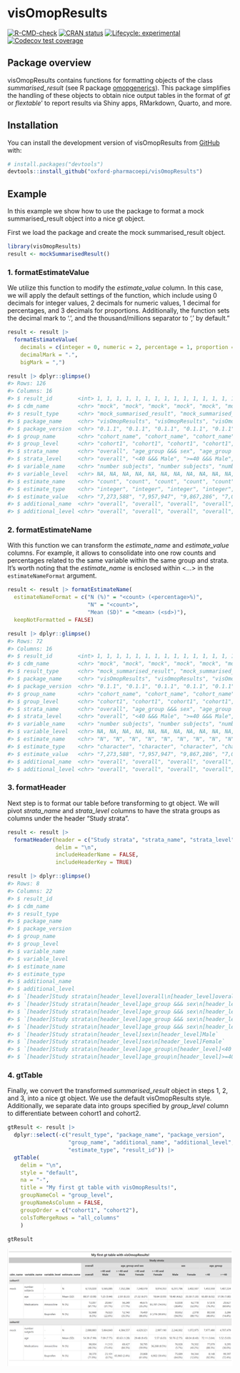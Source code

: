 
<!-- README.md is generated from README.Rmd. Please edit that file -->

# visOmopResults

<!-- badges: start -->

[![R-CMD-check](https://github.com/oxford-pharmacoepi/visOmopResults/actions/workflows/R-CMD-check.yaml/badge.svg)](https://github.com/oxford-pharmacoepi/visOmopResults/actions/workflows/R-CMD-check.yaml)
[![CRAN
status](https://www.r-pkg.org/badges/version/visOmopResults)](https://CRAN.R-project.org/package=visOmopResults)
[![Lifecycle:
experimental](https://img.shields.io/badge/lifecycle-experimental-orange.svg)](https://lifecycle.r-lib.org/articles/stages.html#experimental)
[![Codecov test
coverage](https://codecov.io/gh/oxford-pharmacoepi/visOmopResults/branch/main/graph/badge.svg)](https://app.codecov.io/gh/oxford-pharmacoepi/visOmopResults?branch=main)
<!-- badges: end -->

## Package overview

visOmopResults contains functions for formatting objects of the class
*summarised_result* (see R package
[omopgenerics](https://cran.r-project.org/package=omopgenerics)). This
package simplifies the handling of these objects to obtain nice output
tables in the format of *gt* or *flextable*’ to report results via Shiny
apps, RMarkdown, Quarto, and more.

## Installation

You can install the development version of visOmopResults from
[GitHub](https://github.com/oxford-pharmacoepi/visOmopResults) with:

``` r
# install.packages("devtools")
devtools::install_github("oxford-pharmacoepi/visOmopResults")
```

## Example

In this example we show how to use the package to format a mock
summarised_result object into a nice gt object.

First we load the package and create the mock summarised_result object.

``` r
library(visOmopResults)
result <- mockSummarisedResult()
```

### 1. formatEstimateValue

We utilize this function to modify the *estimate_value* column. In this
case, we will apply the default settings of the function, which include
using 0 decimals for integer values, 2 decimals for numeric values, 1
decimal for percentages, and 3 decimals for proportions. Additionally,
the function sets the decimal mark to ‘.’, and the thousand/millions
separator to ‘,’ by default.”

``` r
result <- result |> 
  formatEstimateValue(
    decimals = c(integer = 0, numeric = 2, percentage = 1, proportion = 3),
    decimalMark = ".",
    bigMark = ",")
```

``` r
result |> dplyr::glimpse()
#> Rows: 126
#> Columns: 16
#> $ result_id        <int> 1, 1, 1, 1, 1, 1, 1, 1, 1, 1, 1, 1, 1, 1, 1, 1, 1, 1,…
#> $ cdm_name         <chr> "mock", "mock", "mock", "mock", "mock", "mock", "mock…
#> $ result_type      <chr> "mock_summarised_result", "mock_summarised_result", "…
#> $ package_name     <chr> "visOmopResults", "visOmopResults", "visOmopResults",…
#> $ package_version  <chr> "0.1.1", "0.1.1", "0.1.1", "0.1.1", "0.1.1", "0.1.1",…
#> $ group_name       <chr> "cohort_name", "cohort_name", "cohort_name", "cohort_…
#> $ group_level      <chr> "cohort1", "cohort1", "cohort1", "cohort1", "cohort1"…
#> $ strata_name      <chr> "overall", "age_group &&& sex", "age_group &&& sex", …
#> $ strata_level     <chr> "overall", "<40 &&& Male", ">=40 &&& Male", "<40 &&& …
#> $ variable_name    <chr> "number subjects", "number subjects", "number subject…
#> $ variable_level   <chr> NA, NA, NA, NA, NA, NA, NA, NA, NA, NA, NA, NA, NA, N…
#> $ estimate_name    <chr> "count", "count", "count", "count", "count", "count",…
#> $ estimate_type    <chr> "integer", "integer", "integer", "integer", "integer"…
#> $ estimate_value   <chr> "7,273,588", "7,957,947", "9,867,286", "7,054,226", "…
#> $ additional_name  <chr> "overall", "overall", "overall", "overall", "overall"…
#> $ additional_level <chr> "overall", "overall", "overall", "overall", "overall"…
```

### 2. formatEstimateName

With this function we can transform the *estimate_name* and
*estimate_value* columns. For example, it allows to consolidate into one
row counts and percentages related to the same variable within the same
group and strata. It’s worth noting that the *estimate_name* is enclosed
within \<…\> in the `estimateNameFormat` argument.

``` r
result <- result |> formatEstimateName(
  estimateNameFormat = c("N (%)" = "<count> (<percentage>%)",
                         "N" = "<count>",
                         "Mean (SD)" = "<mean> (<sd>)"),
  keepNotFormatted = FALSE)
```

``` r
result |> dplyr::glimpse()
#> Rows: 72
#> Columns: 16
#> $ result_id        <int> 1, 1, 1, 1, 1, 1, 1, 1, 1, 1, 1, 1, 1, 1, 1, 1, 1, 1,…
#> $ cdm_name         <chr> "mock", "mock", "mock", "mock", "mock", "mock", "mock…
#> $ result_type      <chr> "mock_summarised_result", "mock_summarised_result", "…
#> $ package_name     <chr> "visOmopResults", "visOmopResults", "visOmopResults",…
#> $ package_version  <chr> "0.1.1", "0.1.1", "0.1.1", "0.1.1", "0.1.1", "0.1.1",…
#> $ group_name       <chr> "cohort_name", "cohort_name", "cohort_name", "cohort_…
#> $ group_level      <chr> "cohort1", "cohort1", "cohort1", "cohort1", "cohort1"…
#> $ strata_name      <chr> "overall", "age_group &&& sex", "age_group &&& sex", …
#> $ strata_level     <chr> "overall", "<40 &&& Male", ">=40 &&& Male", "<40 &&& …
#> $ variable_name    <chr> "number subjects", "number subjects", "number subject…
#> $ variable_level   <chr> NA, NA, NA, NA, NA, NA, NA, NA, NA, NA, NA, NA, NA, N…
#> $ estimate_name    <chr> "N", "N", "N", "N", "N", "N", "N", "N", "N", "N", "N"…
#> $ estimate_type    <chr> "character", "character", "character", "character", "…
#> $ estimate_value   <chr> "7,273,588", "7,957,947", "9,867,286", "7,054,226", "…
#> $ additional_name  <chr> "overall", "overall", "overall", "overall", "overall"…
#> $ additional_level <chr> "overall", "overall", "overall", "overall", "overall"…
```

### 3. formatHeader

Next step is to format our table before transforming to gt object. We
will pivot *strata_name* and *strata_level* columns to have the strata
groups as columns under the header “Study strata”.

``` r
result <- result |>
  formatHeader(header = c("Study strata", "strata_name", "strata_level"),
               delim = "\n", 
               includeHeaderName = FALSE,
               includeHeaderKey = TRUE)
```

``` r
result |> dplyr::glimpse()
#> Rows: 8
#> Columns: 22
#> $ result_id                                                                              <int> …
#> $ cdm_name                                                                               <chr> …
#> $ result_type                                                                            <chr> …
#> $ package_name                                                                           <chr> …
#> $ package_version                                                                        <chr> …
#> $ group_name                                                                             <chr> …
#> $ group_level                                                                            <chr> …
#> $ variable_name                                                                          <chr> …
#> $ variable_level                                                                         <chr> …
#> $ estimate_name                                                                          <chr> …
#> $ estimate_type                                                                          <chr> …
#> $ additional_name                                                                        <chr> …
#> $ additional_level                                                                       <chr> …
#> $ `[header]Study strata\n[header_level]overall\n[header_level]overall`                   <chr> …
#> $ `[header]Study strata\n[header_level]age_group &&& sex\n[header_level]<40 &&& Male`    <chr> …
#> $ `[header]Study strata\n[header_level]age_group &&& sex\n[header_level]>=40 &&& Male`   <chr> …
#> $ `[header]Study strata\n[header_level]age_group &&& sex\n[header_level]<40 &&& Female`  <chr> …
#> $ `[header]Study strata\n[header_level]age_group &&& sex\n[header_level]>=40 &&& Female` <chr> …
#> $ `[header]Study strata\n[header_level]sex\n[header_level]Male`                          <chr> …
#> $ `[header]Study strata\n[header_level]sex\n[header_level]Female`                        <chr> …
#> $ `[header]Study strata\n[header_level]age_group\n[header_level]<40`                     <chr> …
#> $ `[header]Study strata\n[header_level]age_group\n[header_level]>=40`                    <chr> …
```

### 4. gtTable

Finally, we convert the transformed *summarised_result* object in steps
1, 2, and 3, into a nice gt object. We use the default visOmopResults
style. Additionally, we separate data into groups specified by
*group_level* column to differentiate between cohort1 and cohort2.

``` r
gtResult <- result |>
  dplyr::select(-c("result_type", "package_name", "package_version", 
                   "group_name", "additional_name", "additional_level",
                   "estimate_type", "result_id")) |>
  gtTable(
    delim = "\n",
    style = "default",
    na = "-",
    title = "My first gt table with visOmopResults!",
    groupNameCol = "group_level",
    groupNameAsColumn = FALSE,
    groupOrder = c("cohort1", "cohort2"),
    colsToMergeRows = "all_columns"
    )
```

``` r
gtResult 
```

![](./man/figures/gt_table.png)
